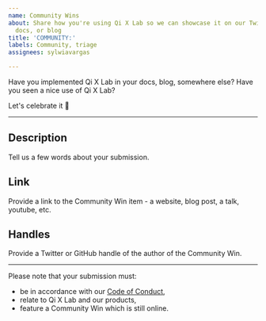 ```yaml
---
name: Community Wins
about: Share how you're using Qi X Lab so we can showcase it on our Twitter, Discord,
  docs, or blog
title: 'COMMUNITY:'
labels: Community, triage
assignees: sylwiavargas

---
```


Have you implemented Qi X Lab in your docs, blog, somewhere else?
Have you seen a nice use of Qi X Lab?

Let's celebrate it 🥳

---

## Description

Tell us a few words about your submission.

## Link

Provide a link to the Community Win item - a website, blog post, a talk, youtube, etc.

## Handles

Provide a Twitter or GitHub handle of the author of the Community Win.

---
Please note that your submission must:

- be in accordance with our [Code of Conduct](CODE_OF_CONDUCT.md),
- relate to Qi X Lab and our products,
- feature a Community Win which is still online.

